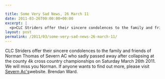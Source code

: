 ```yaml
---

title: Some Very Sad News, 26 March 11
date: 2011-03-26T00:00:00+00:00
excerpt: |
  <p>CLC Striders offer their sincere condolences to the family and friends of Norman Thomas of Severn AC who sadly passed away after collapsing at the county 4k cross country championships on Saturday March 26th 2011. We will miss you Norman. If anyone wants to find out more, please visit <a href="http://www.severnac.co.uk/" target="_blank" rel="nofollow">Severn Ac's</a>website. Brendan Ward.</p>
layout: post
permalink: /2011/03/some-very-sad-news-26-march-11/
---
```

CLC Striders offer their sincere condolences to the family and friends of Norman Thomas of Severn AC who sadly passed away after collapsing at the county 4k cross country championships on Saturday March 26th 2011. We will miss you Norman. If anyone wants to find out more, please visit <a href="http://www.severnac.co.uk/" target="_blank" rel="nofollow">Severn Ac's</a>website. Brendan Ward.
